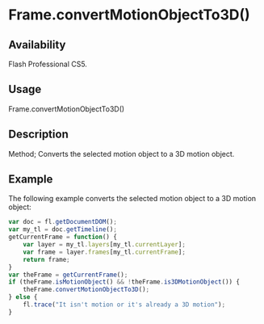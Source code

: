 # Frame.convertMotionObjectTo3D()

## Availability

Flash Professional CS5.

## Usage

Frame.convertMotionObjectTo3D()

## Description

Method; Converts the selected motion object to a 3D motion object.

## Example

The following example converts the selected motion object to a 3D motion object:

```javascript
var doc = fl.getDocumentDOM();
var my_tl = doc.getTimeline();
getCurrentFrame = function() {
    var layer = my_tl.layers[my_tl.currentLayer];
    var frame = layer.frames[my_tl.currentFrame];
    return frame;
}
var theFrame = getCurrentFrame();
if (theFrame.isMotionObject() && !theFrame.is3DMotionObject()) {
    theFrame.convertMotionObjectTo3D();
} else {
    fl.trace("It isn't motion or it's already a 3D motion");
}
```
